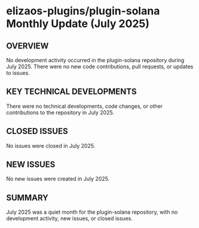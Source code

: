 # elizaos-plugins/plugin-solana Monthly Update (July 2025)

## OVERVIEW
No development activity occurred in the plugin-solana repository during July 2025. There were no new code contributions, pull requests, or updates to issues.

## KEY TECHNICAL DEVELOPMENTS
There were no technical developments, code changes, or other contributions to the repository in July 2025.

## CLOSED ISSUES
No issues were closed in July 2025.

## NEW ISSUES
No new issues were created in July 2025.

## SUMMARY
July 2025 was a quiet month for the plugin-solana repository, with no development activity, new issues, or closed issues.